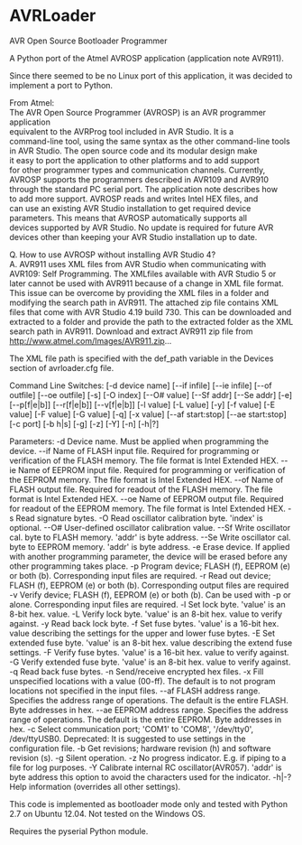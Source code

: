 # AVRLoader
AVR Open Source Bootloader Programmer

A Python port of the Atmel AVROSP application (application note AVR911).

Since there seemed to be no Linux port of this application, it was decided
to implement a port to Python. 

From Atmel:  
   The AVR Open Source Programmer (AVROSP) is an AVR programmer application  
   equivalent to the AVRProg tool included in AVR Studio. It is a  
   command-line tool, using the same syntax as the other command-line tools  
   in AVR Studio. The open source code and its modular design make  
   it easy to port the application to other platforms and to add support  
   for other programmer types and communication channels. Currently,  
   AVROSP supports the programmers described in AVR109 and AVR910  
   through the standard PC serial port. The application note describes how  
   to add more support. AVROSP reads and writes Intel HEX files, and  
   can use an existing AVR Studio installation to get required device  
   parameters. This means that AVROSP automatically supports all  
   devices supported by AVR Studio. No update is required for future AVR  
   devices other than keeping your AVR Studio installation up to date.  
  
   Q. How to use AVROSP without installing AVR Studio 4?  
   A. AVR911 uses XML files from AVR Studio when communicating with  
      AVR109: Self Programming. The XMLfiles available with AVR Studio 5
      or later cannot be used with AVR911 because of a change in XML file
      format. This issue can be overcome by providing the XML files in a 
      folder and modifying the search path in AVR911. The attached zip file
      contains XML files that come with AVR Studio 4.19 build 730. This can
      be downloaded and extracted to a folder and provide the path to the 
      extracted folder as the XML search path in AVR911. Download and extract
      AVR911 zip file from http://www.atmel.com/Images/AVR911.zip...
     
The XML file path is specified with the def_path variable in the Devices
section of avrloader.cfg file.

Command Line Switches:
        [-d device name] [--if infile] [--ie infile] [--of outfile]
        [--oe outfile] [-s] [-O index] [--O# value] [--Sf addr] [--Se addr]
        [-e] [--p[f|e|b]] [--r[f|e|b]] [--v[f|e|b]] [-l value] [-L value]
        [-y] [-f value] [-E value] [-F value] [-G value] [-q] [-x value]
        [--af start:stop] [--ae start:stop] [-c port] [-b h|s] [-g] [-z]
        [-Y] [-n] [-h|?]

Parameters:
-d      Device name. Must be applied when programming the device.
--if    Name of FLASH input file. Required for programming or verification
        of the FLASH memory. The file format is Intel Extended HEX.
--ie    Name of EEPROM input file. Required for programming or verification
        of the EEPROM memory. The file format is Intel Extended HEX.
--of    Name of FLASH output file. Required for readout of the FLASH memory.
        The file format is Intel Extended HEX.
--oe    Name of EEPROM output file. Required for readout of the EEPROM
        memory. The file format is Intel Extended HEX.
-s      Read signature bytes.
-O      Read oscillator calibration byte. 'index' is optional.
--O#    User-defined oscillator calibration value.
--Sf    Write oscillator cal. byte to FLASH memory. 'addr' is byte address.
--Se    Write oscillator cal. byte to EEPROM memory. 'addr' is byte address.
-e      Erase device. If applied with another programming parameter, the
        device will be erased before any other programming takes place.
-p      Program device; FLASH (f), EEPROM (e) or both (b). Corresponding
        input files are required.
-r      Read out device; FLASH (f), EEPROM (e) or both (b). Corresponding
        output files are required
-v      Verify device; FLASH (f), EEPROM (e) or both (b). Can be used with
        -p or alone. Corresponding input files are required.
-l      Set lock byte. 'value' is an 8-bit hex. value.
-L      Verify lock byte. 'value' is an 8-bit hex. value to verify against.
-y      Read back lock byte.
-f      Set fuse bytes. 'value' is a 16-bit hex. value describing the
        settings for the upper and lower fuse bytes.
-E      Set extended fuse byte. 'value' is an 8-bit hex. value describing the
        extend fuse settings.
-F      Verify fuse bytes. 'value' is a 16-bit hex. value to verify against.
-G      Verify extended fuse byte. 'value' is an 8-bit hex. value to
        verify against.
-q      Read back fuse bytes.
-n      Send/receive encrypted hex files.
-x      Fill unspecified locations with a value (00-ff). The default is
        to not program locations not specified in the input files.
--af    FLASH address range. Specifies the address range of operations. The
        default is the entire FLASH. Byte addresses in hex.
--ae    EEPROM address range. Specifies the address range of operations.
        The default is the entire EEPROM. Byte addresses in hex.
-c      Select communication port; 'COM1' to 'COM8', '/dev/tty0', /dev/ttyUSB0.
        Deprecated: It is suggested to use settings in the configuration file.
-b      Get revisions; hardware revision (h) and software revision (s).
-g      Silent operation.
-z      No progress indicator. E.g. if piping to a file for log purposes.
-Y      Calibrate internal RC oscillator(AVR057). 'addr' is byte address
        this option to avoid the characters used for the indicator.
-h|-?   Help information (overrides all other settings).

This code is implemented as bootloader mode only and tested with Python 2.7
on Ubuntu 12.04. Not tested on the Windows OS.

Requires the pyserial Python module.
